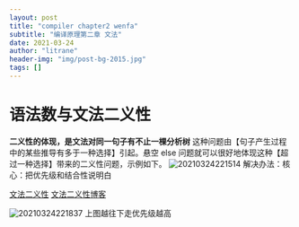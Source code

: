 ```yaml
---
layout: post
title: "compiler chapter2 wenfa"
subtitle: "编译原理第二章 文法"
date: 2021-03-24
author: "litrane"
header-img: "img/post-bg-2015.jpg"
tags: []
---
```

# 语法数与文法二义性
**二义性的体现，是文法对同一句子有不止一棵分析树**
这种问题由【句子产生过程中的某些推导有多于一种选择】引起。悬空 else 问题就可以很好地体现这种【超过一种选择】带来的二义性问题，示例如下。
![20210324221514](https://raw.githubusercontent.com/litrane/picbase/master/pic/20210324221514.png)
解决办法：核心：把优先级和结合性说明白

[文法二义性](https://juejin.cn/post/6844904169636102152)
[文法二义性博客](https://blog.csdn.net/weixin_44143695/article/details/103229044)

![20210324221837](https://raw.githubusercontent.com/litrane/picbase/master/pic/20210324221837.png)
上图越往下走优先级越高
